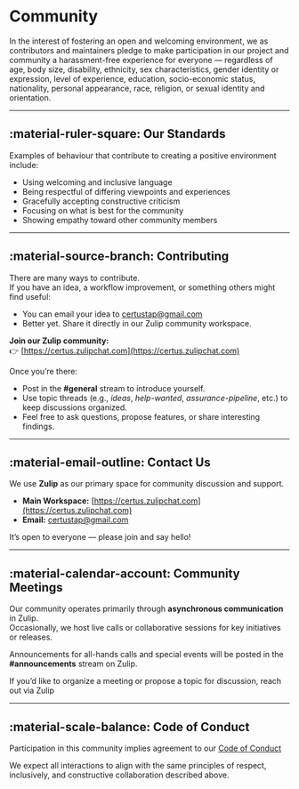 # Community

In the interest of fostering an open and welcoming environment, we as contributors and maintainers pledge to make participation in our project and community a harassment-free experience for everyone — regardless of age, body size, disability, ethnicity, sex characteristics, gender identity or expression, level of experience, education, socio-economic status, nationality, personal appearance, race, religion, or sexual identity and orientation.

---

## :material-ruler-square: Our Standards

Examples of behaviour that contribute to creating a positive environment include:

- Using welcoming and inclusive language  
- Being respectful of differing viewpoints and experiences  
- Gracefully accepting constructive criticism  
- Focusing on what is best for the community  
- Showing empathy toward other community members  

---

## :material-source-branch: Contributing

There are many ways to contribute.  
If you have an idea, a workflow improvement, or something others might find useful:

- You can email your idea to [certustap@gmail.com](mailto:certustap@gmail.com)  
- Better yet. Share it directly in our Zulip community workspace.  

**Join our Zulip community:**  
👉 [https://certus.zulipchat.com](https://certus.zulipchat.com)

Once you’re there:
- Post in the **#general** stream to introduce yourself.  
- Use topic threads (e.g., *ideas*, *help-wanted*, *assurance-pipeline*, etc.) to keep discussions organized.  
- Feel free to ask questions, propose features, or share interesting findings.

---

## :material-email-outline: Contact Us

We use **Zulip** as our primary space for community discussion and support.

- **Main Workspace:** [https://certus.zulipchat.com](https://certus.zulipchat.com)  
- **Email:** [certustap@gmail.com](mailto:certustap@gmail.com)

It’s open to everyone — please join and say hello!

---

## :material-calendar-account: Community Meetings

Our community operates primarily through **asynchronous communication** in Zulip.  
Occasionally, we host live calls or collaborative sessions for key initiatives or releases.

Announcements for all-hands calls and special events will be posted in the **#announcements** stream on Zulip.

If you’d like to organize a meeting or propose a topic for discussion, reach out via Zulip

---

## :material-scale-balance: Code of Conduct

Participation in this community implies agreement to our [Code of Conduct](../community/conduct.md)  

We expect all interactions to align with the same principles of respect, inclusively, and constructive collaboration described above.
